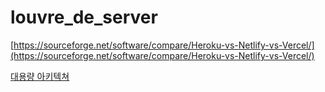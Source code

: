 # louvre_de_server

[https://sourceforge.net/software/compare/Heroku-vs-Netlify-vs-Vercel/](https://sourceforge.net/software/compare/Heroku-vs-Netlify-vs-Vercel/)

[대용량 아키텍쳐](https://fastcampus.co.kr/dev_red_kdm)
